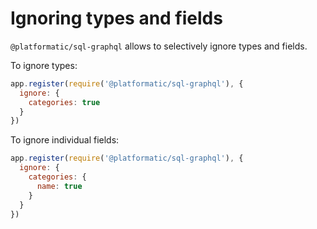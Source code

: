# Ignoring types and fields

`@platformatic/sql-graphql` allows to selectively ignore types and fields.

To ignore types:

```javascript
app.register(require('@platformatic/sql-graphql'), {
  ignore: {
    categories: true
  }
})
```

To ignore individual fields:

```javascript
app.register(require('@platformatic/sql-graphql'), {
  ignore: {
    categories: {
      name: true
    }
  }
})
```
